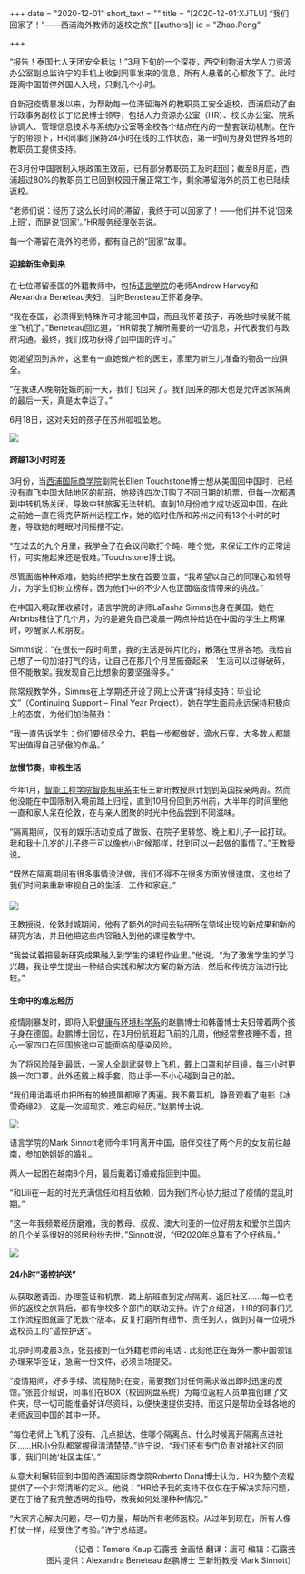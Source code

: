 +++
date = "2020-12-01"
short_text = ""
title = "[2020-12-01:XJTLU] “我们回家了！”——西浦海外教师的返校之旅"
[[authors]]
    id = "Zhao.Peng"

+++

<p>“报告！泰国七人天团安全抵达！”3月下旬的一个深夜，西交利物浦大学人力资源办公室副总监许宁的手机上收到同事发来的信息，所有人悬着的心都放下了。此时距离中国暂停外国人入境，只剩几个小时。</p><p>自新冠疫情暴发以来，为帮助每一位滞留海外的教职员工安全返校，西浦启动了由行政事务副校长丁忆民博士领导，包括人力资源办公室（HR）、校长办公室、院系协调人、管理信息技术与系统办公室等全校各个结点在内的一整套联动机制。在许宁的带领下，HR同事们保持24小时在线的工作状态，第一时间为身处世界各地的教职员工提供支持。</p><p>在3月份中国限制入境政策生效前，已有部分教职员工及时赶回；截至8月底，西浦超过80%的教职员工已回到校园开展正常工作，剩余滞留海外的员工也已陆续返校。</p><p>“老师们说：经历了这么长时间的滞留，我终于可以回家了！——他们并不说‘回来上班’，而是说‘回家’。”HR服务经理张芸说。</p><p>每一个滞留在海外的老师，都有自己的“回家”故事。</p><h4>迎接新生命到来</h4><p>在七位滞留泰国的外籍教师中，包括<a href="study/departments/school-of-languages/">语言学院</a>的老师Andrew Harvey和Alexandra Beneteau夫妇，当时Beneteau正怀着身孕。</p><p>“我在泰国，必须得到特殊许可才能回中国，而且我怀着孩子，再晚些时候就不能坐飞机了。”Beneteau回忆道，“HR帮我了解所需要的一切信息，并代表我们与政府沟通。最终，我们成功获得了回中国的许可。”</p><p>她渴望回到苏州，这里有一直她做产检的医生，家里为新生儿准备的物品一应俱全。</p><p>“在我进入晚期妊娠的前一天，我们飞回来了。我们回来的那天也是允许居家隔离的最后一天，真是太幸运了。”</p><p>6月18日，这对夫妇的孩子在苏州呱呱坠地。</p><p><img src="https://www.xjtlu.edu.cn/en/assets/images/news/2020/11/AlexandraBeneteau.jpg"></p><h4>跨越13小时时差</h4><p>3月份，当<a href="study/departments/international-business-school-suzhou/">西浦国际商学院</a>副院长Ellen Touchstone博士想从美国回中国时，已经没有直飞中国大陆地区的航班，她接连四次订购了不同日期的机票，但每一次都遇到中转机场关闭，导致中转旅客无法转机。直到10月份她才成功返回中国，在此之前她一直在得克萨斯州远程工作，她的临时住所和苏州之间有13个小时的时差，导致她的睡眠时间摇摆不定。</p><p>“在过去的九个月里，我学会了在会议间歇打个盹、睡个觉，来保证工作的正常运行，可实施起来还是很难。”Touchstone博士说。</p><p>尽管面临种种艰难，她始终把学生放在首要位置，“我希望以自己的同理心和领导力，为学生们树立榜样，因为他们中的不少人也正面临疫情带来的挑战。”</p><p>在中国入境政策收紧时，语言学院的讲师LaTasha Simms也身在美国。她在Airbnbs租住了几个月，为的是避免自己凌晨一两点钟给远在中国的学生上网课时，吵醒家人和朋友。</p><p>Simms说：“在很长一段时间里，我的生活是碎片化的，散落在世界各地。我给自己想了一句加油打气的话，让自己在那几个月里振奋起来：‘生活可以过得破碎，但不能散架。’我发现自己比想象的要坚强得多。”</p><p>除常规教学外，Simms在上学期还开设了网上公开课“持续支持：毕业论文”（Continuing Support – Final Year Project）。她在学生面前永远保持积极向上的态度，为他们加油鼓劲：</p><p>“我一直告诉学生：你们要倾尽全力，把每一步都做好，滴水石穿，大多数人都能写出值得自己骄傲的作品。”</p><h4>放慢节奏，审视生活</h4><p>今年1月，<a href="study/departments/school-of-advanced-technology/">智能工程学院</a><a href="study/departments/academic-departments/mechatronics-and-robotics/">智能机电系</a>主任王新珩教授原计划到英国探亲两周。然而他没能在中国限制入境前踏上归程，直到10月份回到苏州前，大半年的时间里他一直和家人呆在伦敦，在与亲人团聚的时光中他品尝到不同滋味。</p><p>“隔离期间，仅有的娱乐活动变成了做饭、在院子里转悠、晚上和儿子一起打球。我和我十几岁的儿子终于可以像他小时候那样，找到可以一起做的事情了。”王教授说。</p><p>“既然在隔离期间有很多事情没法做，我们不得不在很多方面放慢速度，这也给了我们时间来重新审视自己的生活、工作和家庭。”</p><h4></h4><p><img src="https://www.xjtlu.edu.cn/en/assets/images/news/2020/11/ProfWangSon3.jpg"></p><p>王教授说，伦敦封城期间，他有了额外的时间去钻研所在领域出现的新成果和新的研究方法，并且他把这些内容融入到他的课程教学中。</p><p>“我尝试着把最新研究成果融入到学生的课程作业里。”他说，“为了激发学生的学习兴趣，我让学生提出一种结合实践和解决方案的新方法，然后和传统方法进行比较。”</p><h4>生命中的难忘经历</h4><p>疫情刚暴发时，即将入职<a href="study/departments/academic-departments/health-and-environmental-sciences/">健康与环境科学系</a>的赵鹏博士和韩蕾博士夫妇带着两个孩子身在德国。赵鹏博士回忆，在3月份航班起飞前的几周，他经常整夜睡不着，担心一家四口在回国旅途中可能面临的感染风险。</p><p>为了将风险降到最低，一家人全副武装登上飞机，戴上口罩和护目镜，每三小时更换一次口罩，此外还戴上棉手套，防止手一不小心碰到自己的脸。</p><p>“我们用消毒纸巾把所有的触摸屏都擦了两遍。我不戴耳机，静音观看了电影《冰雪奇缘2》，这是一次超现实、难忘的经历。”赵鹏博士说。</p><p><img src="https://www.xjtlu.edu.cn/en/assets/images/news/2020/11/PengZhao2.jpg"></p><p>语言学院的Mark Sinnott老师今年1月离开中国，陪伴交往了两个月的女友前往越南，参加她姐姐的婚礼。</p><p>两人一起困在越南8个月，最后戴着订婚戒指回到中国。</p><p>“和Lili在一起的时光充满信任和相互依赖，因为我们齐心协力挺过了疫情的混乱时期。” </p><p>“这一年我频繁经历磨难，我的教母、叔叔、澳大利亚的一位好朋友和爱尔兰国内的几个关系很好的邻居纷纷去世。”Sinnott说，“但2020年总算有了个好结局。”</p><p><span></span><img src="https://www.xjtlu.edu.cn/en/assets/images/news/2020/11/Mark_lili.jpg"></p><h4>24小时“遥控护送”<br></h4><p>从获取邀请函、办理签证和机票、踏上航班直到定点隔离、返回社区……每一位老师的返校之旅背后，都有学校多个部门的联动支持。许宁介绍道， HR的同事们光工作流程图就画了无数个版本，反复打磨所有细节、责任到人，做到对每一位境外返校员工的“遥控护送”。</p><p>北京时间凌晨3点，张芸接到一位外籍老师的电话：此刻他正在海外一家中国领馆办理来华签证，急需一份文件，必须当场提交。</p><p>“疫情期间，好多手续、流程随时在变，需要我们对任何需求做出即时迅速的反馈。”张芸介绍说，同事们在BOX（校园网盘系统）为每位返程人员单独创建了文件夹，尽一切可能准备好详尽资料，以便快速提供支持。而这只是帮助全球各地的老师返回中国的其中一环。</p><p>“每位老师上飞机了没有、几点抵达、住哪个隔离点、什么时候离开隔离点进社区……HR小分队都掌握得清清楚楚。”许宁说，“我们还有专门负责对接社区的同事，我们叫她‘社区主任’。”</p><p>从意大利辗转回到中国的西浦国际商学院Roberto Dona博士认为，HR为整个流程提供了一个非常清晰的定义。他说：“HR给予我的支持不仅仅在于解决实际问题，更在于给了我完整透明的指导，教我如何处理种种情况。”</p><p>“大家齐心解决问题，尽一切力量，帮助所有老师返校。从过年到现在，所有人像打仗一样，经受住了考验。”许宁总结道。</p><p style="text-align: right;">（记者：Tamara Kaup 石露芸 金画恬 翻译：唐可 编辑：石露芸<br>图片提供：Alexandra Beneteau 赵鹏博士 王新珩教授 Mark Sinnott）</p>			
